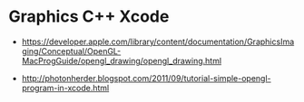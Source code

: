 # Graphics C++ Xcode

- https://developer.apple.com/library/content/documentation/GraphicsImaging/Conceptual/OpenGL-MacProgGuide/opengl_drawing/opengl_drawing.html 

- http://photonherder.blogspot.com/2011/09/tutorial-simple-opengl-program-in-xcode.html
